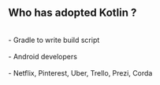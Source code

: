 ## Who has adopted Kotlin ?
<br>
- Gradle to write build script<!-- .element: class="fragment" -->
<br><br>
- Android developers<!-- .element: class="fragment" -->
<br><br>
- Netflix, Pinterest, Uber, Trello, Prezi, Corda<!-- .element: class="fragment" -->
<br><br>
